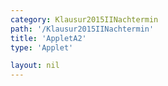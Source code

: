 ```yaml
---
category: Klausur2015IINachtermin
path: '/Klausur2015IINachtermin'
title: 'AppletA2'
type: 'Applet'

layout: nil
---
```

<script type="text/javascript" src="https://cdnjs.cloudflare.com/ajax/libs/jsxgraph/0.99.7/jsxgraphcore.js"></script>
<link type="text/css" href="https://cdnjs.cloudflare.com/ajax/libs/jsxgraph/0.99.6/jsxgraph.css"><link rel="stylesheet" type="text/css" href="//cdnjs.cloudflare.com/ajax/libs/jsxgraph/0.99.7/jsxgraph.css" />
<div id="" class="jxgbox" style="width:500px; height:500px">
<script type="text/javascript">
(function(){
 const board = JXG.JSXGraph.initBoard('jxgbox', {
    							boundingbox: [-15, 15, 15, -15],
                  axis: true
              });
              
var f = x=> 4/x;
var pf = board.create('functiongraph', [f], {strokecolor:'black', strokeWidth:3});

var O = board.create('point', [0,0], {name:'O', fixed:true});
var P = board.create('point', [3,-1], {name:'P', fixed:true});

var Q = board.create('glider', [4,0,pf], {name:'Q', color:'green'});

var QP = board.create('line', [Q, P], {straightFirst:false, straightLast:false});
var QO = board.create('line', [Q, O], {straightFirst:false, straightLast:false});
var PO = board.create('line', [P, O], {straightFirst:false, straightLast:false});

var POQ = board.create('angle', [P,O,Q], {name:'phi', radius:2});

board.create('text', [5,5,function(){return Math.round(POQ.Value()*180/Math.PI)}]);
board.create('text', [3,5,'phi =']);
})();
  
  </script>
  </div>
